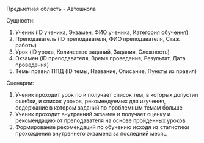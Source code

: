 Предметная область - Автошкола

Сущности:
1. Ученик (ID ученика, Экзамен, ФИО ученика, Категория обучения)
2. Преподаватель (ID преподавателя, ФИО преподавателя, Стаж работы)
3. Урок (ID урока, Количество заданий, Задания, Сложность)
4. Экзамен (ID преподавателя, Время проведения, Результат, Дата проведения)
5. Темы правил ППД (ID темы, Название, Описание, Пункты из правил)

Сценарии:
1. Ученик проходит урок по и получает список тем, в которых допустил ошибки, и список уроков, рекомендуемых для изучения, содержание в котором заданий по проблемным темам больше
2. Ученик проходит внутренний экзамен и получает оценку и рекомендацию от преподавателя на основе пройденных уроков
3. Формирование рекомендаций по обучению исходя из статистики прохождения внутреннего экзамена за последний месяц

